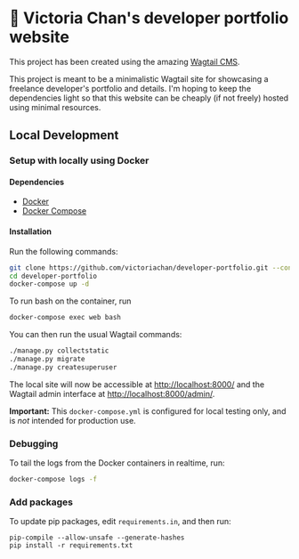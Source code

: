 # 🚀 Victoria Chan's developer portfolio website

This project has been created using the amazing [Wagtail CMS](https://github.com/wagtail/wagtail).

This project is meant to be a minimalistic Wagtail site for showcasing a freelance developer's portfolio and details. 
I'm hoping to keep the dependencies light so that this website can be cheaply (if not freely) hosted using minimal 
resources.

## Local Development

### Setup with locally using Docker

#### Dependencies

- [Docker](https://docs.docker.com/engine/installation/)
- [Docker Compose](https://docs.docker.com/compose/install/)

#### Installation

Run the following commands:

```bash
git clone https://github.com/victoriachan/developer-portfolio.git --config core.autocrlf=input
cd developer-portfolio
docker-compose up -d
```

To run bash on the container, run

```bash
docker-compose exec web bash
```

You can then run the usual Wagtail commands:

```bash
./manage.py collectstatic
./manage.py migrate
./manage.py createsuperuser
```

The local site will now be accessible at [http://localhost:8000/](http://localhost:8000/) and the Wagtail admin
interface at [http://localhost:8000/admin/](http://localhost:8000/admin/).


**Important:** This `docker-compose.yml` is configured for local testing only, and is _not_ intended for production use.

### Debugging

To tail the logs from the Docker containers in realtime, run:

```bash
docker-compose logs -f
```

### Add packages

To update pip packages, edit `requirements.in`, and then run:

```
pip-compile --allow-unsafe --generate-hashes
pip install -r requirements.txt
```
